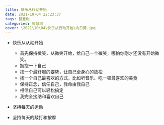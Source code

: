 ```yaml
---
title: 快乐从行动开始
date: 2021-10-04 22:23:37
tags: 智慧树
categories: 智慧树
cover: \2021\10\04\快乐从行动开始\向日葵.jpg
---
```


* 快乐从从动开始
  * 首先保持微笑，从微笑开始，给自己一个微笑，哪怕你刚才还没有开始微笑。
  * 拥抱一下自己
  * 找一个最舒服的姿势，让自己全身心的放松
  * 找一个自己最喜欢的方式，比如听音乐、吃一顿最喜欢的美食
  * 保持正念，信任自己，我命由我自己
  * 相信自己可以轻松搞定
  * 我完全接纳和喜欢自己

* 坚持每天的运动
* 坚持每天的敲打和按摩

